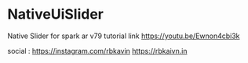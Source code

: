 # NativeUiSlider
Native Slider for spark ar v79
tutorial link
https://youtu.be/Ewnon4cbi3k

social :
https://instagram.com/rbkavin
https://rbkaivn.in
